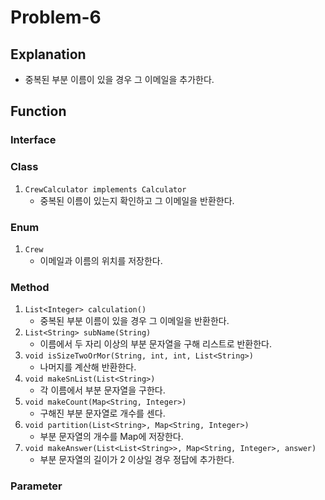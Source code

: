 # Problem-6

## Explanation
- 중복된 부분 이름이 있을 경우 그 이메일을 추가한다.

## Function
### Interface

### Class
1. `CrewCalculator implements Calculator`
   - 중복된 이름이 있는지 확인하고 그 이메일을 반환한다.

### Enum
1. `Crew`
   - 이메일과 이름의 위치를 저장한다.

### Method
1. `List<Integer> calculation()`
   - 중복된 부분 이름이 있을 경우 그 이메일을 반환한다.
2. `List<String> subName(String)`
   - 이름에서 두 자리 이상의 부분 문자열을 구해 리스트로 반환한다.
3. `void isSizeTwoOrMor(String, int, int, List<String>)`
   - 나머지를 계산해 반환한다.
4. `void makeSnList(List<String>)`
   - 각 이름에서 부분 문자열을 구한다.
5. `void makeCount(Map<String, Integer>)`
   - 구해진 부분 문자열로 개수를 센다.
6. `void partition(List<String>, Map<String, Integer>)`
   - 부분 문자열의 개수를 Map에 저장한다.
4. `void makeAnswer(List<List<String>>, Map<String, Integer>, answer)`
   - 부분 문자열의 길이가 2 이상일 경우 정답에 추가한다.

### Parameter
